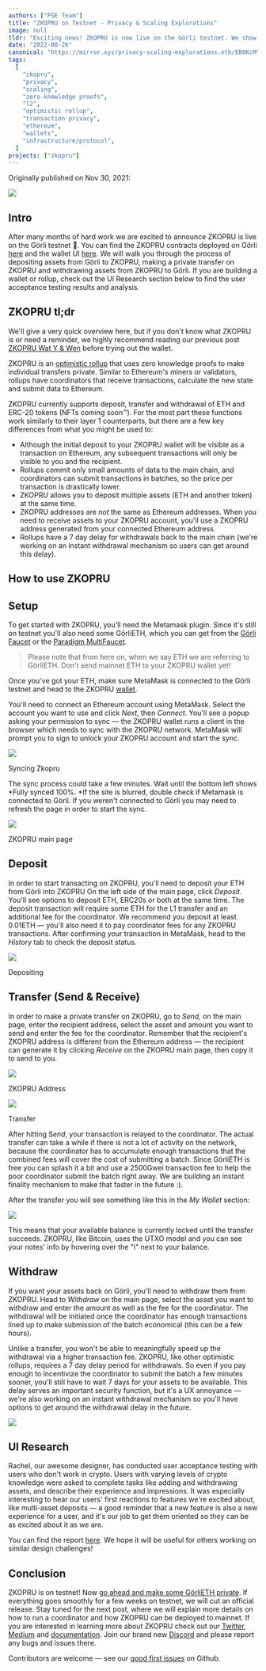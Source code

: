 ```yaml
---
authors: ["PSE Team"]
title: "ZKOPRU on Testnet - Privacy & Scaling Explorations"
image: null
tldr: "Exciting news! ZKOPRU is now live on the Görli testnet. We show you how to use it."
date: "2022-08-26"
canonical: "https://mirror.xyz/privacy-scaling-explorations.eth/EB0KcMY0k9ucN8iQSBeOYksoupDYRBQ4ZffhRt477FE"
tags:
  [
    "zkopru",
    "privacy",
    "scaling",
    "zero-knowledge proofs",
    "l2",
    "optimistic rollup",
    "transaction privacy",
    "ethereum",
    "wallets",
    "infrastructure/protocol",
  ]
projects: ["zkopru"]
---
```


Originally published on Nov 30, 2021:

![](https://miro.medium.com/max/1202/1*OnPLo16BKCepMHTi_CS_vg.png)

## Intro

After many months of hard work we are excited to announce ZKOPRU is live on the Görli testnet 🎊. You can find the ZKOPRU contracts deployed on Görli [here](https://goerli.etherscan.io/address/0x48458c823df628f0c053b0786d4111529b9fb7b0) and the wallet UI [here](https://wallet.zkopru.network/). We will walk you through the process of depositing assets from Görli to ZKOPRU, making a private transfer on ZKOPRU and withdrawing assets from ZKOPRU to Görli. If you are building a wallet or rollup, check out the UI Research section below to find the user acceptance testing results and analysis.

## ZKOPRU tl;dr

We'll give a very quick overview here, but if you don't know what ZKOPRU is or need a reminder, we highly recommend reading our previous post [ZKOPRU Wat Y & Wen](https://medium.com/privacy-scaling-explorations/ZKOPRU-wat-y-wen-f5026903cf39) before trying out the wallet.

ZKOPRU is an [optimistic rollup](https://ethereum.org/en/developers/docs/scaling/layer-2-rollups/#optimistic-rollups) that uses zero knowledge proofs to make individual transfers private. Similar to Ethereum's miners or validators, rollups have coordinators that receive transactions, calculate the new state and submit data to Ethereum.

ZKOPRU currently supports deposit, transfer and withdrawal of ETH and ERC-20 tokens (NFTs coming soon™). For the most part these functions work similarly to their layer 1 counterparts, but there are a few key differences from what you might be used to:

- Although the initial deposit to your ZKOPRU wallet will be visible as a transaction on Ethereum, any subsequent transactions will only be visible to you and the recipient.
- Rollups commit only small amounts of data to the main chain, and coordinators can submit transactions in batches, so the price per transaction is drastically lower.
- ZKOPRU allows you to deposit multiple assets (ETH and another token) at the same time.
- ZKOPRU addresses are _not_ the same as Ethereum addresses. When you need to receive assets to your ZKOPRU account, you'll use a ZKOPRU address generated from your connected Ethereum address.
- Rollups have a 7 day delay for withdrawals back to the main chain (we're working on an instant withdrawal mechanism so users can get around this delay).

## How to use ZKOPRU

## Setup

To get started with ZKOPRU, you'll need the Metamask plugin. Since it's still on testnet you'll also need some GörliETH, which you can get from the [Görli Faucet](https://faucet.goerli.mudit.blog/) or the [Paradigm MultiFaucet](https://faucet.paradigm.xyz/).

> Please note that from here on, when we say ETH we are referring to GörliETH. Don't send mainnet ETH to your ZKOPRU wallet yet!

Once you've got your ETH, make sure MetaMask is connected to the Görli testnet and head to the ZKOPRU [wallet](https://zkopru.network/).

You'll need to connect an Ethereum account using MetaMask. Select the account you want to use and click _Next_, then _Connect_. You'll see a popup asking your permission to sync — the ZKOPRU wallet runs a client in the browser which needs to sync with the ZKOPRU network. MetaMask will prompt you to sign to unlock your ZKOPRU account and start the sync.

![](https://miro.medium.com/max/1400/0*TWLX-_TdNK0uWoR-)

Syncing Zkopru

The sync process could take a few minutes. Wait until the bottom left shows *Fully synced 100%. *If the site is blurred, double check if Metamask is connected to Görli. If you weren't connected to Görli you may need to refresh the page in order to start the sync.

![](https://miro.medium.com/max/1400/1*bG__U_qysCQ9xBqgrE2FtQ.png)

ZKOPRU main page

## Deposit

In order to start transacting on ZKOPRU, you'll need to deposit your ETH from Görli into ZKOPRU On the left side of the main page, click _Deposit_. You'll see options to deposit ETH, ERC20s or both at the same time. The deposit transaction will require some ETH for the L1 transfer and an additional fee for the coordinator. We recommend you deposit at least 0.01ETH — you'll also need it to pay coordinator fees for any ZKOPRU transactions. After confirming your transaction in MetaMask, head to the _History_ tab to check the deposit status.

![](https://miro.medium.com/max/1400/1*LY_SezdWuD4vTCsZaOYIkw.png)

Depositing

## Transfer (Send & Receive)

In order to make a private transfer on ZKOPRU, go to _Send,_ on the main page, enter the recipient address, select the asset and amount you want to send and enter the fee for the coordinator. Remember that the recipient's ZKOPRU address is different from the Ethereum address — the recipient can generate it by clicking _Receive_ on the ZKOPRU main page, then copy it to send to you.

![](https://miro.medium.com/max/1400/0*34CuL1JkOPxxBuYx)

ZKOPRU Address

![](https://miro.medium.com/max/1400/1*JTChF3QmNF6UTWZO42CHew.png)

Transfer

After hitting S*end*, your transaction is relayed to the coordinator. The actual transfer can take a while if there is not a lot of activity on the network, because the coordinator has to accumulate enough transactions that the combined fees will cover the cost of submitting a batch. Since GörliETH is free you can splash it a bit and use a 2500Gwei transaction fee to help the poor coordinator submit the batch right away. We are building an instant finality mechanism to make that faster in the future :).

After the transfer you will see something like this in the _My Wallet_ section:

![](https://miro.medium.com/max/634/0*Vz3tHJi4T7GddChn)

This means that your available balance is currently locked until the transfer succeeds. ZKOPRU, like Bitcoin, uses the UTXO model and you can see your notes' info by hovering over the "i" next to your balance.

## Withdraw

If you want your assets back on Görli, you'll need to withdraw them from ZKOPRU. Head to _Withdraw_ on the main page, select the asset you want to withdraw and enter the amount as well as the fee for the coordinator. The withdrawal will be initiated once the coordinator has enough transactions lined up to make submission of the batch economical (this can be a few hours).

Unlike a transfer, you won't be able to meaningfully speed up the withdrawal via a higher transaction fee. ZKOPRU, like other optimistic rollups, requires a 7 day delay period for withdrawals. So even if you pay enough to incentivize the coordinator to submit the batch a few minutes sooner, you'll still have to wait 7 days for your assets to be available. This delay serves an important security function, but it's a UX annoyance — we're also working on an instant withdrawal mechanism so you'll have options to get around the withdrawal delay in the future.

![](https://miro.medium.com/max/1400/0*Jdkh8xVV1w2s3TjF)

## UI Research

Rachel, our awesome designer, has conducted user acceptance testing with users who don't work in crypto. Users with varying levels of crypto knowledge were asked to complete tasks like adding and withdrawing assets, and describe their experience and impressions. It was especially interesting to hear our users' first reactions to features we're excited about, like multi-asset deposits — a good reminder that a new feature is also a new experience for a user, and it's our job to get them oriented so they can be as excited about it as we are.

You can find the report [here](https://github.com/zkopru-network/resources/tree/main/ui-ux/wallet). We hope it will be useful for others working on similar design challenges!

## Conclusion

ZKOPRU is on testnet! Now [go ahead and make some GörliETH private](https://zkopru.network/wallet). If everything goes smoothly for a few weeks on testnet, we will cut an official release. Stay tuned for the next post, where we will explain more details on how to run a coordinator and how ZKOPRU can be deployed to mainnet. If you are interested in learning more about ZKOPRU check out our [Twitter](https://twitter.com/zkoprunetwork), [Medium](https://medium.com/privacy-scaling-explorations) and [documentation](https://docs.zkopru.network/). Join our brand new [Discord](http://discord.gg/vchXmtWK5Z) and please report any bugs and issues there.

Contributors are welcome — see our [good first issues](https://github.com/zkopru-network/zkopru/labels/good%20first%20issue) on Github.
